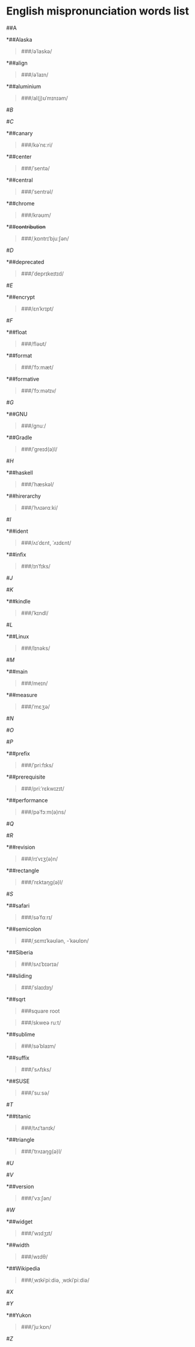 English mispronunciation words list
===
##A

*##Alaska

>###/əˈlaskə/

*##align

>###/əˈlaɪn/

*##aluminium

>###/al(j)ʊˈmɪnɪəm/

#*B*

#*C*

*##canary

>###/kəˈnɛːri/

*##center

>###/ˈsentə/

*##central

>###/ˈsentrəl/

*##chrome

>###/krəʊm/

*##~~contribution~~

>###/ˌkɒntrɪˈbjuːʃən/

#*D*

*##deprecated

>###/ˈdeprɪkeɪtɪd/

#*E*

*##encrypt

>###/ɛnˈkrɪpt/

#*F*

*##float

>###/fləʊt/

*##format

>###/ˈfɔːmæt/

*##formative

>###/ˈfɔːmətɪv/

#*G*

*##GNU

>###/ɡnuː/

*##Gradle

>###/ˈgreɪd(ə)l/

#*H*

*##haskell

>###/ˈhæskəl/

*##hirerarchy

>###/ˈhʌɪərɑːki/

#*I*

*##ident
> ###/ʌɪˈdɛnt, ˈʌɪdɛnt/

*##infix

>###/ɪnˈfɪks/

#*J*

#*K* 

*##kindle

>###/ˈkɪndl/

#*L*

*##Linux

>###/lɪnəks/

#*M*

*##main

>###/meɪn/

*##measure

>###/ˈmɛʒə/

#*N*

#*O*

#*P*

*##prefix

>###/ˈpriːfɪks/

*##prerequisite

>###/priːˈrɛkwɪzɪt/

*##performance

>###/pəˈfɔːm(ə)ns/

#*Q*

#*R*

*##revision

>###/rɪˈvɪʒ(ə)n/

*##rectangle

>###/ˈrɛktaŋg(ə)l/

#*S*

*##safari

>###/səˈfɑːrɪ/

*##semicolon

>###/ˌsɛmɪˈkəʊlən, -ˈkəʊlɒn/

*##Siberia

>###/sʌɪˈbɪərɪə/

*##sliding

>###/ˈslaɪdɪŋ/

*##sqrt

>###square root

>###/skweə ruːt/

*##sublime

>###/səˈblaɪm/

*##suffix

>###/ˈsʌfɪks/

*##SUSE

>###/ˈsuːsə/

#*T*

*##titanic

>###/tʌɪˈtanɪk/

*##triangle

>###/ˈtrʌɪaŋg(ə)l/

#*U*

#*V*

*##version

>###/ˈvɜːʃən/

#*W*

*##widget

>###/ˈwɪdʒɪt/

*##width

>###/wɪdθ/

*##Wikipedia

>###/ˌwɪkɨˈpiːdiə, ˌwɪkiˈpiːdiə/

#*X*

#*Y*

*##Yukon

>###/ˈjuːkɒn/

#*Z*